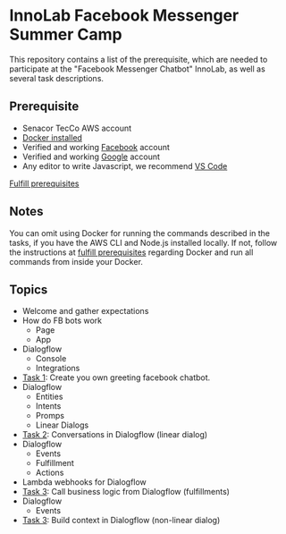 # InnoLab Facebook Messenger Summer Camp

This repository contains a list of the prerequisite, which are needed to participate at the "Facebook Messenger Chatbot" InnoLab, as well as several task descriptions.

## Prerequisite

- Senacor TecCo AWS account
- [Docker installed](https://docs.docker.com/engine/installation/)
- Verified and working [Facebook](https://facebook.com) account
- Verified and working [Google](https://google.com) account
- Any editor to write Javascript, we recommend [VS Code](https://code.visualstudio.com/)

[Fulfill prerequisites](./00_fulfill_prerequisites)

## Notes

You can omit using Docker for running the commands described in the tasks, if you have the AWS CLI and Node.js installed locally. If not, follow the instructions at [fulfill prerequisites](./00_fulfill_prerequisites) regarding Docker and run all commands from inside your Docker.

## Topics

- Welcome and gather expectations
- How do FB bots work
    - Page
    - App
- Dialogflow
    - Console
    - Integrations
- [Task 1](01_create_empty_chatbot_in_facebook): Create you own greeting
  facebook chatbot.
- Dialogflow
    - Entities
    - Intents
    - Promps
    - Linear Dialogs
- [Task 2](03_linear_dialogflow_dialogs): Conversations in Dialogflow
  (linear dialog)
- Dialogflow
    - Events
    - Fulfillment
    - Actions
- Lambda webhooks for Dialogflow
- [Task 3](04_dialogflow_fullfilments): Call business logic from Dialogflow (fulfillments)
- Dialogflow
    - Events
- [Task 3](05_non-linear_dialogflow_dialogs): Build context in Dialogflow
  (non-linear dialog)

